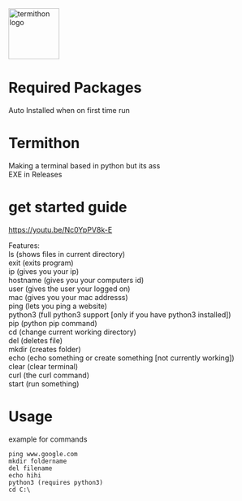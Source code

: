 <img src="https://raw.githubusercontent.com/IdkDwij/Termithon/main/termithon.ico" alt="termithon logo" height="100px">

# Required Packages
Auto Installed when on first time run


# Termithon
Making a terminal based in python but its ass<br>
EXE in Releases

# get started guide
https://youtu.be/Nc0YpPV8k-E

Features:<br>
ls (shows files in current directory)<br>
exit (exits program)<br>
ip (gives you your ip)<br>
hostname (gives you your computers id)<br>
user (gives the user your logged on)<br>
mac (gives you your mac addresss)<br>
ping (lets you ping a website)<br>
python3 (full python3 support [only if you have python3 installed])<br>
pip (python pip command)<br>
cd (change current working directory)<br>
del (deletes file)<br>
mkdir (creates folder)<br>
echo (echo something or create something [not currently working])<br>
clear (clear terminal)<br>
curl (the curl command)<br>
start (run something)<br>
# Usage<br>
example for commands<br>
```
ping www.google.com
mkdir foldername
del filename
echo hihi
python3 (requires python3)
cd C:\
```

